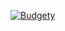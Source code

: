 [![Budgety](https://user-images.githubusercontent.com/48473127/58681563-8ca72300-838a-11e9-9945-1819d1f020eb.png)](https://harshitchouhan.github.io/Budgety/)
